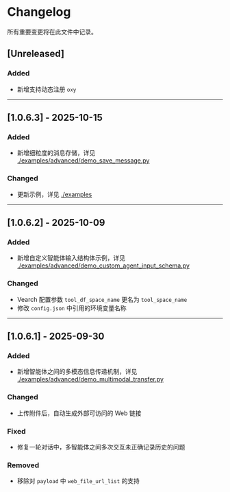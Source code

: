 # Changelog

所有重要变更将在此文件中记录。

## [Unreleased]

### Added
- 新增支持动态注册 `oxy`

---

## [1.0.6.3] - 2025-10-15

### Added
- 新增细粒度的消息存储，详见 [./examples/advanced/demo_save_message.py](./examples/advanced/demo_save_message.py)

### Changed
- 更新示例，详见 [./examples](./examples)

---

## [1.0.6.2] - 2025-10-09

### Added
- 新增自定义智能体输入结构体示例，详见 [./examples/advanced/demo_custom_agent_input_schema.py](./examples/advanced/demo_custom_agent_input_schema.py)

### Changed
- Vearch 配置参数 `tool_df_space_name` 更名为 `tool_space_name`
- 修改 `config.json` 中引用的环境变量名称

---

## [1.0.6.1] - 2025-09-30

### Added
- 新增智能体之间的多模态信息传递机制，详见 [./examples/advanced/demo_multimodal_transfer.py](./examples/advanced/demo_multimodal_transfer.py)

### Changed
- 上传附件后，自动生成外部可访问的 Web 链接

### Fixed
- 修复一轮对话中，多智能体之间多次交互未正确记录历史的问题

### Removed
- 移除对 `payload` 中 `web_file_url_list` 的支持
